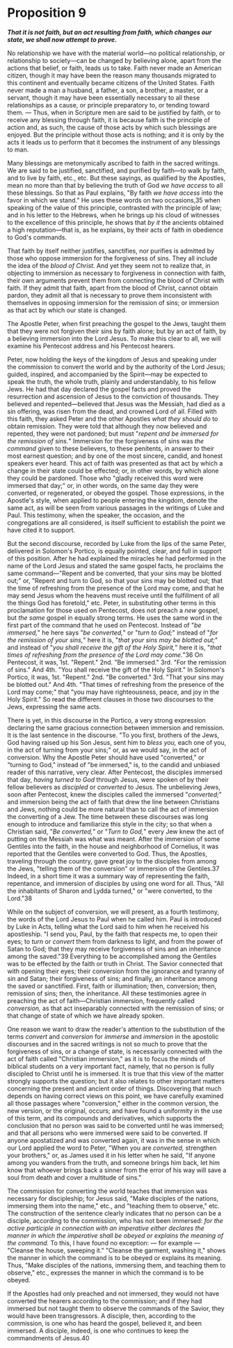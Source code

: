# Proposition 9

***That it is not faith, but an act resulting from faith, which changes our state, we shall now attempt to prove.***

No relationship we have with the material world—no political relationship, or relationship to society—can be changed by believing alone, apart from the actions that belief, or faith, leads us to take. Faith never made an American citizen, though it may have been the reason many thousands migrated to this continent and eventually became citizens of the United States. Faith never made a man a husband, a father, a son, a brother, a master, or a servant, though it may have been essentially necessary to all these relationships as a cause, or principle preparatory to, or tending toward them. — Thus, when in Scripture men are said to be justified by faith, or to receive any blessing through faith, it is because faith is the principle of action and, as such, the cause of those acts by which such blessings are enjoyed. But the principle without those acts is nothing; and it is only by the acts it leads us to perform that it becomes the instrument of any blessings to man.

Many blessings are metonymically ascribed to faith in the sacred writings. We are said to be justified, sanctified, and purified by faith—to walk by faith, and to live by faith, etc., etc. But these sayings, as qualified by the Apostles, mean no more than that by believing the truth of God *we have access* to all these blessings. So that as Paul explains, "By faith *we have access* into the favor in which we stand." He uses these words on two occasions,35 when speaking of the value of this principle, contrasted with the principle of law; and in his letter to the Hebrews, when he brings up his cloud of witnesses to the excellence of this principle, he shows that *by it* the ancients obtained a high reputation—that is, as he explains, by their acts of faith in obedience to God's commands.

That faith by itself neither justifies, sanctifies, nor purifies is admitted by those who oppose immersion for the forgiveness of sins. They all include the idea of the *blood of Christ.* And yet they seem not to realize that, in objecting to immersion as necessary to forgiveness in connection with faith, their own arguments prevent them from connecting the blood of Christ with faith. If they admit that faith, apart from the blood of Christ, cannot obtain pardon, they admit all that is necessary to prove them inconsistent with themselves in opposing immersion for the remission of sins; or immersion as that act by which our state is changed.

The Apostle Peter, when first preaching the gospel to the Jews, taught them that they were not forgiven their sins by faith alone; but by an act of faith, by a believing immersion into the Lord Jesus. To make this clear to all, we will examine his Pentecost address and his Pentecost hearers.

Peter, now holding the keys of the kingdom of Jesus and speaking under the commission to convert the world and by the authority of the Lord Jesus; guided, inspired, and accompanied by the Spirit—may be expected to speak the truth, the whole truth, plainly and understandably, to his fellow Jews. He had that day declared the gospel facts and proved the resurrection and ascension of Jesus to the conviction of thousands. They believed and repented—believed that Jesus was the Messiah, had died as a sin offering, was risen from the dead, and crowned Lord of all. Filled with this faith, they asked Peter and the other Apostles *what they should do* to obtain remission. They were told that although they now believed and repented, they were not pardoned; but must "*repent and be immersed for the remission of sins.*" Immersion for the forgiveness of sins was *the command* given to these believers, to these penitents, in answer to their most earnest question; and by one of the most sincere, candid, and honest speakers ever heard. This act of faith was presented as that act by which a change in their state could be effected; or, in other words, by which alone they could be pardoned. Those who "gladly received this word were immersed that day;" or, in other words, on the same day they were converted, or regenerated, or obeyed the gospel. Those expressions, in the Apostle's style, when applied to people entering the kingdom, denote the same act, as will be seen from various passages in the writings of Luke and Paul. This testimony, when the speaker, the occasion, and the congregations are all considered, is itself sufficient to establish the point we have cited it to support.

But the second discourse, recorded by Luke from the lips of the same Peter, delivered in Solomon's Portico, is equally pointed, clear, and full in support of this position. After he had explained the miracles he had performed in the name of the Lord Jesus and stated the same gospel facts, he proclaims the same command—"Repent and be converted, that your sins may be blotted out;" or, "Repent and turn to God, so that your sins may be blotted out; that the time of refreshing from the presence of the Lord may come, and that he may send Jesus whom the heavens must receive until the fulfillment of all the things God has foretold," etc. Peter, in substituting other terms in this proclamation for those used on Pentecost, does not preach a *new* gospel, but *the same* gospel in equally strong terms. He uses the same word in the first part of the command that he used on Pentecost. Instead of "*be immersed,*" he here says "*be converted,*" or "*turn to God;*" instead of "*for the remission of your sins,*" here it is, "*that your sins may be blotted out;*" and instead of "*you shall receive the gift of the Holy Spirit,*" here it is, "*that times of refreshing from the presence of the Lord may come.*"36 On Pentecost, it was, 1st. "Repent." 2nd. "Be immersed." 3rd. "For the remission of sins." And 4th. "You shall receive the gift of the Holy Spirit." In Solomon's Portico, it was, 1st. "Repent." 2nd. "Be converted." 3rd. "That your sins may be blotted out." And 4th. "That times of refreshing from the presence of the Lord may come;" that "you may have righteousness, peace, and joy in the Holy Spirit." So read the different clauses in those two discourses to the Jews, expressing the same acts.

There is yet, in this discourse in the Portico, a very strong expression declaring the same gracious connection between immersion and remission. It is the last sentence in the discourse. "To you first, brothers of the Jews, God having raised up his Son Jesus, sent him to *bless you,* each one of you, in the act of turning from your sins;" or, as we would say, in the act of conversion. Why the Apostle Peter should have used "converted," or "turning to God," instead of "be immersed," is, to the candid and unbiased reader of this narrative, very clear. After Pentecost, the disciples immersed that day, *having turned to God* through Jesus, were spoken of by their fellow believers as *discipled* or *converted* to Jesus. The unbelieving Jews, soon after Pentecost, knew the disciples called the immersed "*converted;*" and immersion being the act of faith that drew the line between Christians and Jews, nothing could be more natural than to call the act of immersion the converting of a Jew. The time between these discourses was long enough to introduce and familiarize this style in the city; so that when a Christian said, "*Be converted,*" or "*Turn to God,*" every Jew knew the act of putting on the Messiah was what was meant. After the immersion of some Gentiles into the faith, in the house and neighborhood of Cornelius, it was reported that the Gentiles were converted to God. Thus, the Apostles, traveling through the country, gave great joy to the disciples from among the Jews, "telling them of the conversion" or immersion of the Gentiles.37 Indeed, in a short time it was a summary way of representing the faith, repentance, and immersion of disciples by using one word for all. Thus, "All the inhabitants of Sharon and Lydda turned," or "were converted, to the Lord."38

While on the subject of conversion, we will present, as a fourth testimony, the words of the Lord Jesus to Paul when he called him. Paul is introduced by Luke in Acts, telling what the Lord said to him when he received his apostleship. "I send you, Paul, by the faith that respects me, to open their eyes; to *turn* or *convert* them from darkness to light, and from the power of Satan to God; that they may receive forgiveness of sins and an inheritance among the saved."39 Everything to be accomplished among the Gentiles was to be effected by the faith or truth in Christ. The Savior connected that with opening their eyes; their conversion from the ignorance and tyranny of sin and Satan; their forgiveness of sins; and finally, an inheritance among the saved or sanctified. First, faith or illumination; then, conversion; then, remission of sins; then, the inheritance. All these testimonies agree in preaching the act of faith—Christian immersion, frequently called *conversion,* as that act inseparably connected with the remission of sins; or that change of state of which we have already spoken.

One reason we want to draw the reader's attention to the substitution of the terms *convert* and *conversion* for *immerse* and *immersion* in the apostolic discourses and in the sacred writings is not so much to prove that the forgiveness of sins, or a change of state, is necessarily connected with the act of faith called "Christian immersion," as it is to focus the minds of biblical students on a very important fact, namely, that no person is fully discipled to Christ until he is immersed. It is true that this view of the matter strongly supports the question; but it also relates to other important matters concerning the present and ancient order of things.
Discovering that much depends on having correct views on this point, we have carefully examined all those passages where "conversion," either in the common version, the new version, or the original, occurs; and have found a uniformity in the use of this term, and its compounds and derivatives, which supports the conclusion that no person was said to be converted until he was immersed; and that all persons who were immersed were said to be converted. If anyone apostatized and was converted again, it was in the sense in which our Lord applied the word to Peter, "When you are *converted,* strengthen your brothers," or, as James used it in his letter when he said, "If anyone among you wanders from the truth, and someone brings him back, let him know that whoever brings back a sinner from the error of his way will save a soul from death and cover a multitude of sins."

The commission for converting the world teaches that immersion was necessary for discipleship; for Jesus said, "Make disciples of the nations, immersing them into the name," etc., and "teaching them to observe," etc. The construction of the sentence clearly indicates that no person can be a disciple, according to the commission, who has not been immersed: *for the active participle in connection with an imperative either declares the manner in which the imperative shall be obeyed or explains the meaning of the command.* To this, I have found no exception: — for example — "Cleanse the house, sweeping it." "Cleanse the garment, washing it," shows the manner in which the command is to be obeyed or explains its meaning. Thus, "Make disciples of the nations, immersing them, and teaching them to observe," etc., expresses the manner in which the command is to be obeyed.

If the Apostles had only preached and not immersed, they would not have converted the hearers according to the commission; and if they had immersed but not taught them to observe the commands of the Savior, they would have been transgressors. A disciple, then, according to the commission, is one who has heard the gospel, believed it, and been immersed. A disciple, indeed, is one who continues to keep the commandments of Jesus.40
